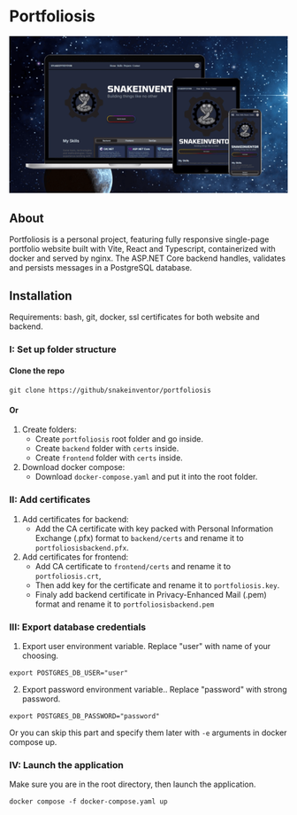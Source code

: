 # Portfoliosis 
![MainPicture](./frontend/public/sections/projects/pictures/portfoliosispicture.png)

## About
Portfoliosis is a personal project, featuring fully responsive single-page portfolio website built with Vite, React and Typescript, containerized with docker and served by nginx. The ASP.NET Core backend handles, validates and persists messages in a PostgreSQL database.

## Installation
Requirements: bash, git, docker, ssl certificates for both website and backend.

### I: Set up folder structure
#### Clone the repo
```
git clone https://github/snakeinventor/portfoliosis
```

#### Or 


1. Create folders:
    * Create `portfoliosis` root folder and go inside.
    * Create `backend` folder with `certs` inside.
    * Create `frontend` folder with `certs` inside.
2. Download docker compose:
    * Download `docker-compose.yaml` and put it into the root folder.

### II: Add certificates
1. Add certificates for backend:
    * Add the CA certificate with key packed with Personal Information Exchange (.pfx) format to `backend/certs` and rename it to `portfoliosisbackend.pfx`.
2. Add certificates for frontend:
    * Add CA certificate to `frontend/certs` and rename it to `portfoliosis.crt`,
    * Then add key for the certificate and rename it to `portfoliosis.key`.
    * Finaly add backend certificate in Privacy-Enhanced Mail (.pem) format and rename it to `portfoliosisbackend.pem`

### III: Export database credentials

1. Export user environment variable. Replace "user" with name of your choosing.
```
export POSTGRES_DB_USER="user"
```

2. Export password environment variable.. Replace "password" with strong password.
```
export POSTGRES_DB_PASSWORD="password"
```
Or you can skip this part and specify them later with `-e` arguments in docker compose up.

### IV: Launch the application
Make sure you are in the root directory, then launch the application.
```
docker compose -f docker-compose.yaml up
```